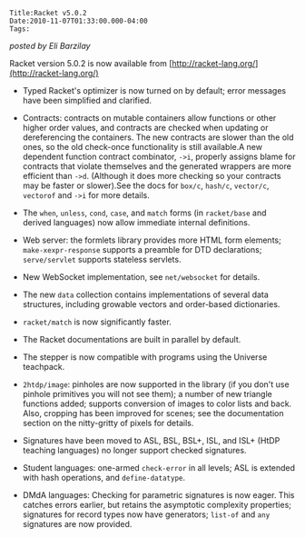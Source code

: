 
    Title:Racket v5.0.2
    Date:2010-11-07T01:33:00.000-04:00
    Tags:

*posted by Eli Barzilay*

Racket version 5.0.2 is now available from  [http://racket-lang.org/](http://racket-lang.org/)

* Typed Racket's optimizer is now turned on by default; error messages have been simplified and clarified.

* Contracts: contracts on mutable containers allow functions or other higher order values, and contracts are checked when updating or dereferencing the containers.  The new contracts are slower than the old ones, so the old check-once functionality is still available.A new dependent function contract combinator, `->i`, properly assigns blame for contracts that violate themselves and the generated wrappers are more efficient than `->d`.  (Although it does more checking so your contracts may be faster or slower).See the docs for `box/c`, `hash/c`, `vector/c`, `vectorof` and `->i` for more details.

* The `when`, `unless`, `cond`, `case`, and `match` forms (in `racket/base` and derived languages) now allow immediate internal definitions.

* Web server: the formlets library provides more HTML form elements; `make-xexpr-response` supports a preamble for DTD declarations; `serve/servlet` supports stateless servlets.

* New WebSocket implementation, see `net/websocket` for details.

* The new `data` collection contains implementations of several data structures, including growable vectors and order-based dictionaries.

* `racket/match` is now significantly faster.

* The Racket documentations are built in parallel by default.

* The stepper is now compatible with programs using the Universe teachpack.

* `2htdp/image`: pinholes are now supported in the library (if you don't use pinhole primitives you will not see them); a number of new triangle functions added; supports conversion of images to color lists and back.  Also, cropping has been improved for scenes; see the documentation section on the nitty-gritty of pixels for details.

* Signatures have been moved to ASL, BSL, BSL+, ISL, and ISL+ (HtDP teaching languages) no longer support checked signatures.

* Student languages: one-armed `check-error` in all levels; ASL is extended with hash operations, and `define-datatype`.

* DMdA languages: Checking for parametric signatures is now eager.  This catches errors earlier, but retains the asymptotic complexity properties; signatures for record types now have generators; `list-of` and `any` signatures are now provided.